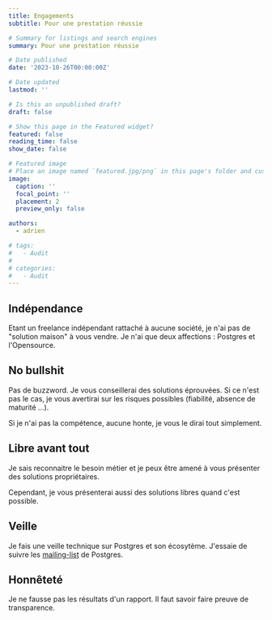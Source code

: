 ```yaml
---
title: Engagements
subtitle: Pour une prestation réussie

# Summary for listings and search engines
summary: Pour une prestation réussie

# Date published
date: '2023-10-26T00:00:00Z'

# Date updated
lastmod: ''

# Is this an unpublished draft?
draft: false

# Show this page in the Featured widget?
featured: false
reading_time: false
show_date: false

# Featured image
# Place an image named `featured.jpg/png` in this page's folder and customize its options here.
image:
  caption: ''
  focal_point: ''
  placement: 2
  preview_only: false

authors:
  - adrien

# tags:
#   - Audit
#
# categories:
#   - Audit
---
```


## Indépendance

Etant un freelance indépendant rattaché à aucune société, je n'ai pas de "solution maison" à vous vendre.
Je n'ai que deux affections : Postgres et l'Opensource.

## No bullshit

Pas de buzzword. Je vous conseillerai des solutions éprouvées. Si ce n'est pas le cas, je vous avertirai sur les risques possibles (fiabilité, absence de maturité ...).

Si je n'ai pas la compétence, aucune honte, je vous le dirai tout simplement.

## Libre avant tout

Je sais reconnaitre le besoin métier et je peux être amené à vous présenter des solutions propriétaires.

Cependant, je vous présenterai aussi des solutions libres quand c'est possible.

## Veille

Je fais une veille technique sur Postgres et son écosytème. J'essaie de suivre les [mailing-list](https://www.postgresql.org/list/) de Postgres.

## Honnêteté

Je ne fausse pas les résultats d'un rapport. Il faut savoir faire preuve de transparence.

